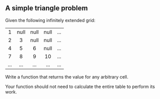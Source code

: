 ## A simple triangle problem

Given the following infinitely extended grid:

|      |      |      |      |      |
| :--: | :--: | :--: | :--: | :--: |
|   1  | null | null | null | ...  |
|   2  |   3  | null | null | ...  |
|   4  |   5  |   6  | null | ...  |
|   7  |   8  |   9  |  10  | ...  |
|  ... |  ... |  ... |  ... | ...  |

Write a function that returns the value for any arbitrary cell.

Your function should not need to calculate the entire table to perform its work.
